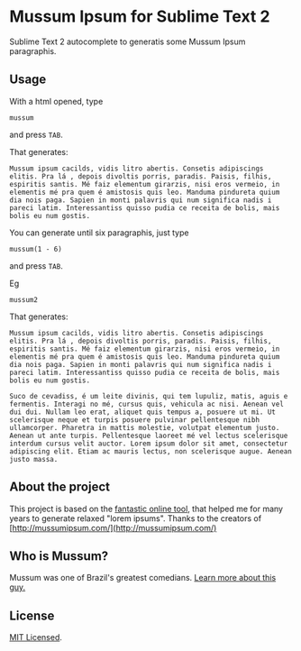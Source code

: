 # Mussum Ipsum for Sublime Text 2

Sublime Text 2 autocomplete to generatis some Mussum Ipsum paragraphis.


## Usage

With a html opened, type

    mussum

and press `TAB`.

That generates:

    Mussum ipsum cacilds, vidis litro abertis. Consetis adipiscings elitis. Pra lá , depois divoltis porris, paradis. Paisis, filhis, espiritis santis. Mé faiz elementum girarzis, nisi eros vermeio, in elementis mé pra quem é amistosis quis leo. Manduma pindureta quium dia nois paga. Sapien in monti palavris qui num significa nadis i pareci latim. Interessantiss quisso pudia ce receita de bolis, mais bolis eu num gostis.

You can generate until six paragraphis, just type

    mussum(1 - 6)

and press `TAB`.

Eg

    mussum2

That generates:

    Mussum ipsum cacilds, vidis litro abertis. Consetis adipiscings elitis. Pra lá , depois divoltis porris, paradis. Paisis, filhis, espiritis santis. Mé faiz elementum girarzis, nisi eros vermeio, in elementis mé pra quem é amistosis quis leo. Manduma pindureta quium dia nois paga. Sapien in monti palavris qui num significa nadis i pareci latim. Interessantiss quisso pudia ce receita de bolis, mais bolis eu num gostis.

    Suco de cevadiss, é um leite divinis, qui tem lupuliz, matis, aguis e fermentis. Interagi no mé, cursus quis, vehicula ac nisi. Aenean vel dui dui. Nullam leo erat, aliquet quis tempus a, posuere ut mi. Ut scelerisque neque et turpis posuere pulvinar pellentesque nibh ullamcorper. Pharetra in mattis molestie, volutpat elementum justo. Aenean ut ante turpis. Pellentesque laoreet mé vel lectus scelerisque interdum cursus velit auctor. Lorem ipsum dolor sit amet, consectetur adipiscing elit. Etiam ac mauris lectus, non scelerisque augue. Aenean justo massa.


## About the project
This project is based on the [fantastic online tool](http://mussumipsum.com/), that helped me for many years to generate relaxed "lorem ipsums".
Thanks to the creators of [http://mussumipsum.com/](http://mussumipsum.com/)

## Who is Mussum?

Mussum was one of Brazil's greatest comedians.
[Learn more about this guy.](http://pt.wikipedia.org/wiki/Mussum)

## License

[MIT Licensed](http://sloria.mit-license.org/).